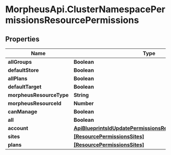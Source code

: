 # MorpheusApi.ClusterNamespacePermissionsResourcePermissions

## Properties

Name | Type | Description | Notes
------------ | ------------- | ------------- | -------------
**allGroups** | **Boolean** |  | [optional] 
**defaultStore** | **Boolean** |  | [optional] 
**allPlans** | **Boolean** |  | [optional] 
**defaultTarget** | **Boolean** |  | [optional] 
**morpheusResourceType** | **String** |  | [optional] 
**morpheusResourceId** | **Number** |  | [optional] 
**canManage** | **Boolean** |  | [optional] 
**all** | **Boolean** |  | [optional] 
**account** | [**ApiBlueprintsIdUpdatePermissionsResourcePermissionSites**](ApiBlueprintsIdUpdatePermissionsResourcePermissionSites.md) |  | [optional] 
**sites** | [**[ResourcePermissionsSites]**](ResourcePermissionsSites.md) |  | [optional] 
**plans** | [**[ResourcePermissionsSites]**](ResourcePermissionsSites.md) |  | [optional] 


